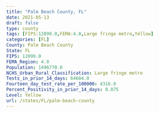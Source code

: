 ```yaml
---
title: "Palm Beach County, FL"
date: 2021-05-13
draft: false
type: county
tags: [FIPS:12099.0,FEMA:4.0,Large fringe metro,Yellow]
categories: [FL]
County: Palm Beach County
State: FL
FIPS: 12099.0
FEMA_Region: 4.0
Population: 1496770.0
NCHS_Urban_Rural_Classification: Large fringe metro
Tests_in_prior_14_days: 64604.0
Fourteen_day_test_rate_per_100000: 4316.0
Percent_Positivity_in_prior_14_days: 0.075
Level: Yellow
url: /states/FL/palm-beach-county
---
```




